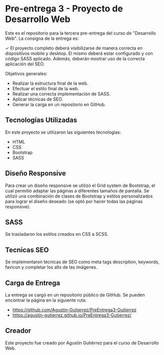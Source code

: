 # Pre-entrega 3 - Proyecto de Desarrollo Web

Este es el repositorio para la tercera pre-entrega del curso de "Desarrollo Web". La consigna de la entrega es:

✓ El proyecto completo deberá visibilizarse de manera correcta en dispositivos mobile y desktop. El mismo deberá estar configurado y con código SASS aplicado. Además, deberán mostrar uso de la correcta aplicación del SEO. 

Objetivos generales:
- Realizar la estructura final de la web.
- Efectuar el estilo final de la web.
- Realizar una correcta implementación de SASS.
- Aplicar técnicas de SEO.
- Generar la carga en un repositorio en GitHub.

## Tecnologías Utilizadas
En este proyecto se utilizaron las siguientes tecnologías:

* HTML
* CSS
* Bootstrap
* SASS

## Diseño Responsive

Para crear un diseño responsive se utilizó el Grid system de Bootstrap, el cual permitió adaptar las páginas a diferentes tamaños de pantalla. Se utilizó una 
combinación de clases de Bootstrap y estilos personalizados para lograr el diseño deseado (se optó por hacer todas las páginas responsive).

## SASS

Se trasladaron los estilos creados en CSS a SCSS.

## Tecnicas SEO

Se implementaron técnicas de SEO como meta tags description, keywords, favicon y completar los alts de las imágenes.

## Carga de Entrega

La entrega se cargó en un repositorio público de GitHub. Se pueden encontrar la página en la siguiente ruta:

* https://github.com/Agustin-Gutierrez/PreEntrega3-Gutierrez
* https://agustin-gutierrez.github.io/PreEntrega3-Gutierrez/

## Creador
Este proyecto fue creado por Agustín Gutiérrez para el curso de Desarrollo Web.
